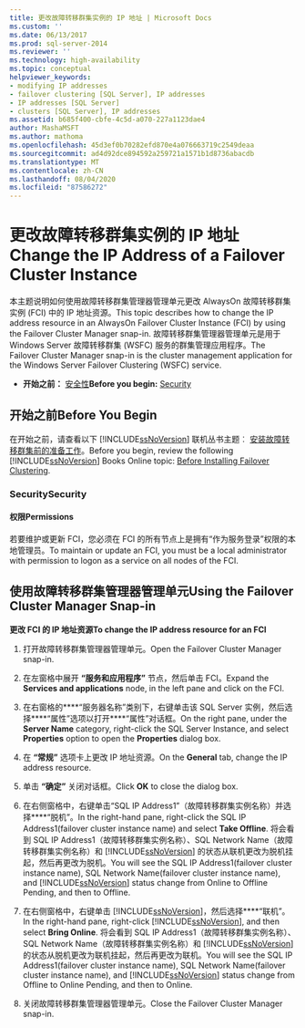 ```yaml
---
title: 更改故障转移群集实例的 IP 地址 | Microsoft Docs
ms.custom: ''
ms.date: 06/13/2017
ms.prod: sql-server-2014
ms.reviewer: ''
ms.technology: high-availability
ms.topic: conceptual
helpviewer_keywords:
- modifying IP addresses
- failover clustering [SQL Server], IP addresses
- IP addresses [SQL Server]
- clusters [SQL Server], IP addresses
ms.assetid: b685f400-cbfe-4c5d-a070-227a1123dae4
author: MashaMSFT
ms.author: mathoma
ms.openlocfilehash: 45d3ef0b70282efd870e4a076663719c2549deaa
ms.sourcegitcommit: ad4d92dce894592a259721a1571b1d8736abacdb
ms.translationtype: MT
ms.contentlocale: zh-CN
ms.lasthandoff: 08/04/2020
ms.locfileid: "87586272"
---
```

# <a name="change-the-ip-address-of-a-failover-cluster-instance"></a><span data-ttu-id="a9ce8-102">更改故障转移群集实例的 IP 地址</span><span class="sxs-lookup"><span data-stu-id="a9ce8-102">Change the IP Address of a Failover Cluster Instance</span></span>
  <span data-ttu-id="a9ce8-103">本主题说明如何使用故障转移群集管理器管理单元更改 AlwaysOn 故障转移群集实例 (FCI) 中的 IP 地址资源。</span><span class="sxs-lookup"><span data-stu-id="a9ce8-103">This topic describes how to change the IP address resource in an AlwaysOn Failover Cluster Instance (FCI) by using the Failover Cluster Manager snap-in.</span></span> <span data-ttu-id="a9ce8-104">故障转移群集管理器管理单元是用于 Windows Server 故障转移群集 (WSFC) 服务的群集管理应用程序。</span><span class="sxs-lookup"><span data-stu-id="a9ce8-104">The Failover Cluster Manager snap-in is the cluster management application for the Windows Server Failover Clustering (WSFC) service.</span></span>  
  
-   <span data-ttu-id="a9ce8-105">**开始之前：** [安全性](#Security)</span><span class="sxs-lookup"><span data-stu-id="a9ce8-105">**Before you begin:**  [Security](#Security)</span></span>  
  
##  <a name="before-you-begin"></a><a name="BeforeYouBegin"></a> <span data-ttu-id="a9ce8-106">开始之前</span><span class="sxs-lookup"><span data-stu-id="a9ce8-106">Before You Begin</span></span>  
 <span data-ttu-id="a9ce8-107">在开始之前，请查看以下 [!INCLUDE[ssNoVersion](../../../includes/ssnoversion-md.md)] 联机丛书主题︰ [安装故障转移群集前的准备工作](../install/before-installing-failover-clustering.md)。</span><span class="sxs-lookup"><span data-stu-id="a9ce8-107">Before you begin, review the following [!INCLUDE[ssNoVersion](../../../includes/ssnoversion-md.md)] Books Online topic: [Before Installing Failover Clustering](../install/before-installing-failover-clustering.md).</span></span>  
  
###  <a name="security"></a><a name="Security"></a> <span data-ttu-id="a9ce8-108">Security</span><span class="sxs-lookup"><span data-stu-id="a9ce8-108">Security</span></span>  
  
####  <a name="permissions"></a><a name="Permissions"></a> <span data-ttu-id="a9ce8-109">权限</span><span class="sxs-lookup"><span data-stu-id="a9ce8-109">Permissions</span></span>  
 <span data-ttu-id="a9ce8-110">若要维护或更新 FCI，您必须在 FCI 的所有节点上是拥有“作为服务登录”权限的本地管理员。</span><span class="sxs-lookup"><span data-stu-id="a9ce8-110">To maintain or update an FCI, you must be a local administrator with permission to logon as a service on all nodes of the FCI.</span></span>  
  
##  <a name="using-the-failover-cluster-manager-snap-in"></a><a name="WSFC"></a> <span data-ttu-id="a9ce8-111">使用故障转移群集管理器管理单元</span><span class="sxs-lookup"><span data-stu-id="a9ce8-111">Using the Failover Cluster Manager Snap-in</span></span>  
 <span data-ttu-id="a9ce8-112">**更改 FCI 的 IP 地址资源**</span><span class="sxs-lookup"><span data-stu-id="a9ce8-112">**To change the IP address resource for an FCI**</span></span>  
  
1.  <span data-ttu-id="a9ce8-113">打开故障转移群集管理器管理单元。</span><span class="sxs-lookup"><span data-stu-id="a9ce8-113">Open the Failover Cluster Manager snap-in.</span></span>  
  
2.  <span data-ttu-id="a9ce8-114">在左窗格中展开 **“服务和应用程序”** 节点，然后单击 FCI。</span><span class="sxs-lookup"><span data-stu-id="a9ce8-114">Expand the **Services and applications** node, in the left pane and click on the FCI.</span></span>  
  
3.  <span data-ttu-id="a9ce8-115">在右窗格的\*\*\*\*“服务器名称”类别下，右键单击该 SQL Server 实例，然后选择\*\*\*\*“属性”选项以打开\*\*\*\*“属性”对话框。</span><span class="sxs-lookup"><span data-stu-id="a9ce8-115">On the right pane, under the **Server Name** category, right-click the SQL Server Instance, and select **Properties** option to open the **Properties** dialog box.</span></span>  
  
4.  <span data-ttu-id="a9ce8-116">在 **“常规”** 选项卡上更改 IP 地址资源。</span><span class="sxs-lookup"><span data-stu-id="a9ce8-116">On the **General** tab, change the IP address resource.</span></span>  
  
5.  <span data-ttu-id="a9ce8-117">单击 **“确定”** 关闭对话框。</span><span class="sxs-lookup"><span data-stu-id="a9ce8-117">Click **OK** to close the dialog box.</span></span>  
  
6.  <span data-ttu-id="a9ce8-118">在右侧窗格中，右键单击“SQL IP Address1”（故障转移群集实例名称）并选择\*\*\*\*“脱机”。</span><span class="sxs-lookup"><span data-stu-id="a9ce8-118">In the right-hand pane, right-click the SQL IP Address1(failover cluster instance name) and select **Take Offline**.</span></span> <span data-ttu-id="a9ce8-119">将会看到 SQL IP Address1（故障转移群集实例名称）、SQL Network Name（故障转移群集实例名称）和 [!INCLUDE[ssNoVersion](../../../includes/ssnoversion-md.md)] 的状态从联机更改为脱机挂起，然后再更改为脱机。</span><span class="sxs-lookup"><span data-stu-id="a9ce8-119">You will see the SQL IP Address1(failover cluster instance name), SQL Network Name(failover cluster instance name), and [!INCLUDE[ssNoVersion](../../../includes/ssnoversion-md.md)] status change from Online to Offline Pending, and then to Offline.</span></span>  
  
7.  <span data-ttu-id="a9ce8-120">在右侧窗格中，右键单击 [!INCLUDE[ssNoVersion](../../../includes/ssnoversion-md.md)]，然后选择\*\*\*\*“联机”。</span><span class="sxs-lookup"><span data-stu-id="a9ce8-120">In the right-hand pane, right-click [!INCLUDE[ssNoVersion](../../../includes/ssnoversion-md.md)], and then select **Bring Online**.</span></span> <span data-ttu-id="a9ce8-121">将会看到 SQL IP Address1（故障转移群集实例名称）、SQL Network Name（故障转移群集实例名称）和 [!INCLUDE[ssNoVersion](../../../includes/ssnoversion-md.md)] 的状态从脱机更改为联机挂起，然后再更改为联机。</span><span class="sxs-lookup"><span data-stu-id="a9ce8-121">You will see the SQL IP Address1(failover cluster instance name), SQL Network Name(failover cluster instance name), and [!INCLUDE[ssNoVersion](../../../includes/ssnoversion-md.md)] status change from Offline to Online Pending, and then to Online.</span></span>  
  
8.  <span data-ttu-id="a9ce8-122">关闭故障转移群集管理器管理单元。</span><span class="sxs-lookup"><span data-stu-id="a9ce8-122">Close the Failover Cluster Manager snap-in.</span></span>  
  
  

